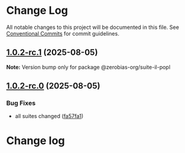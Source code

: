 # Change Log

All notable changes to this project will be documented in this file.
See [Conventional Commits](https://conventionalcommits.org) for commit guidelines.

## [1.0.2-rc.1](https://github.com/zerobias-org/suite/compare/@zerobias-org/suite-il-popl@1.0.2-rc.0...@zerobias-org/suite-il-popl@1.0.2-rc.1) (2025-08-05)

**Note:** Version bump only for package @zerobias-org/suite-il-popl





## [1.0.2-rc.0](https://github.com/zerobias-org/suite/compare/@zerobias-org/suite-il-popl@1.0.1...@zerobias-org/suite-il-popl@1.0.2-rc.0) (2025-08-05)


### Bug Fixes

* all suites changed ([fa57fa1](https://github.com/zerobias-org/suite/commit/fa57fa1af7628003297df46b2d7740fe95bd2666))





# Change log
